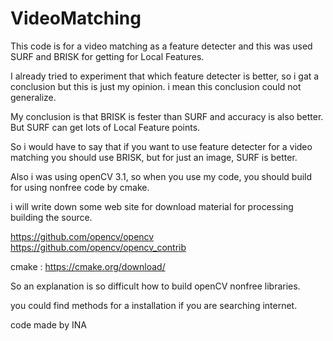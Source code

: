 # VideoMatching

This code is for a video matching as a feature detecter and this was used SURF and BRISK for getting for Local Features.

I already tried to experiment that which feature detecter is better, so i gat a conclusion but this is just my opinion. i mean this conclusion could not generalize.

My conclusion is that BRISK is fester than SURF and accuracy is also better. But SURF can get lots of Local Feature points. 

So i would have to say that if you want to use feature detecter for a video matching you should use BRISK, but for just an image, SURF is better.

Also i was using openCV 3.1, so when you use my code, you should build for using nonfree code by cmake. 

i will write down some web site for download material for processing building the source.


https://github.com/opencv/opencv
https://github.com/opencv/opencv_contrib

cmake : https://cmake.org/download/ 


So an explanation is so difficult how to build openCV nonfree libraries. 

you could find methods for a installation if you are searching internet.

code made by INA 

